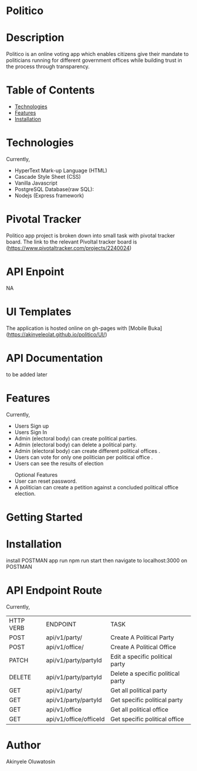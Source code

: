 # Politico

# Description
Politico is an online voting app which enables citizens give their mandate to politicians running for different government offices
while building trust in the process through transparency.

# Table of Contents
<ul>
            <li>
                <a href="#Technologies">Technologies</a>
            </li>
            <li>
                <a href="#Features">Features</a>
            </li>
          <li>
                <a href="#Installations">Installation</a>
            </li>
        </ul>
        
# Technologies
Currently,
<ul>
<li> HyperText Mark-up Language (HTML) </li>
<li>Cascade Style Sheet (CSS)</li>
<li>Vanilla Javascript</li>
<li>PostgreSQL Database(raw SQL):</li>
<li>Nodejs (Express framework)</li>
  </ul>
  
# Pivotal Tracker
Politico app project is broken down into small task with pivotal tracker board. The link to the relevant Pivoltal tracker board is (https://www.pivotaltracker.com/projects/2240024)

# API Enpoint
NA

# UI Templates
The application is hosted online on gh-pages with [Mobile Buka] (https://akinyeleolat.github.io/politico/UI/)

# API Documentation
to be added later

# Features
Currently,
<ul>
<li>Users Sign up</li>
<li>Users Sign In</li>
<li>Admin (electoral body) can create political parties.</li>
<li>Admin (electoral body) can delete a political party.</li>
<li>Admin (electoral body) can create different political offices .</li>
<li>Users can vote for only one politician per political office .</li>
<li>Users can see the results of election</li>
</ul>
<ul>Optional Features
<li>User can reset password.</li>
<li>A politician can create a petition against a concluded political office election.</li>
  </ul>

# Getting Started
# Installation
install POSTMAN app
run npm run start then navigate to localhost:3000 on POSTMAN
# API Endpoint Route
Currently,
<table>
  <tr>
    <td>HTTP VERB</td>
    <td>ENDPOINT</td>
    <td>TASK</td>
  </tr>
  <tr>
    <td>POST</td>
    <td>api/v1/party/</td>
    <td>Create A Political Party</td>
  </tr>
  <tr>
    <td>POST</td>
    <td>api/v1/office/</td>
    <td>Create A Political Office</td>
  </tr>
   <tr>
    <td>PATCH</td>
    <td>api/v1/party/partyId</td>
    <td>Edit a specific political party</td>
  </tr>
  <tr>
    <td>DELETE</td>
    <td>api/v1/party/partyId</td>
    <td>Delete a specific political party</td>
  </tr>
  <tr>
    <td>GET</td>
    <td>api/v1/party/</td>
    <td>Get all political party</td>
  </tr>
  <tr>
    <td>GET</td>
    <td>api/v1/party/partyId</td>
    <td>Get specific political party</td>
  </tr>
  <tr>
    <td>GET</td>
    <td>api/v1/office</td>
    <td>Get all political office</td>
  </tr>
  <tr>
    <td>GET</td>
    <td>api/v1/office/officeId</td>
    <td>Get specific political office</td>
  </tr>
  </table>
  
# Author
Akinyele Oluwatosin